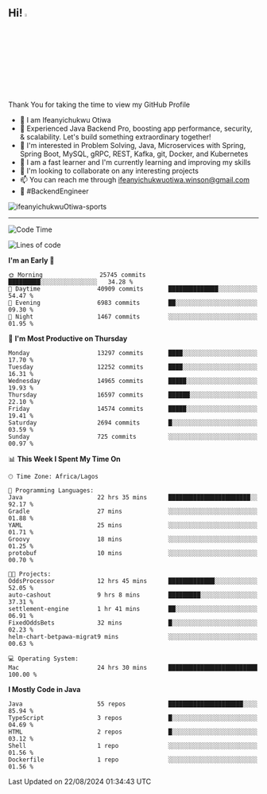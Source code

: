<!-- BLOG-POST-LIST:START --><!-- BLOG-POST-LIST:END -->

## Hi! <img src="https://media.giphy.com/media/hvRJCLFzcasrR4ia7z/giphy.gif" width="4%"> 

Thank You for taking the time to view my GitHub Profile

- 👋 I am Ifeanyichukwu Otiwa
- 🚀 Experienced Java Backend Pro, boosting app performance, security, & scalability. Let's build something extraordinary together!
- 👀 I'm interested in Problem Solving, Java, Microservices with Spring, Spring Boot, MySQL, gRPC, REST, Kafka, git, Docker, and Kubernetes
- 🌱 I am a fast learner and I'm currently learning and improving my skills
- 💞️ I'm looking to collaborate on any interesting projects
- 📫 You can reach me through ifeanyichukwuotiwa.winson@gmail.com
- 🚀 #BackendEngineer

<p align="left" marginTop="10px"> <img src="https://komarev.com/ghpvc/?username=ifeanyichukwuOtiwa-sports&label=Profile%20views&color=0e75b6&style=for-the-badge" alt="ifeanyichukwuOtiwa-sports" /> </p>

***

<!--START_SECTION:waka-->
![Code Time](http://img.shields.io/badge/Code%20Time-2%2C807%20hrs%2034%20mins-blue)

![Lines of code](https://img.shields.io/badge/From%20Hello%20World%20I%27ve%20Written-18.1%20million%20lines%20of%20code-blue)

**I'm an Early 🐤** 

```text
🌞 Morning                25745 commits       █████████░░░░░░░░░░░░░░░░   34.28 % 
🌆 Daytime                40909 commits       ██████████████░░░░░░░░░░░   54.47 % 
🌃 Evening                6983 commits        ██░░░░░░░░░░░░░░░░░░░░░░░   09.30 % 
🌙 Night                  1467 commits        ░░░░░░░░░░░░░░░░░░░░░░░░░   01.95 % 
```
📅 **I'm Most Productive on Thursday** 

```text
Monday                   13297 commits       ████░░░░░░░░░░░░░░░░░░░░░   17.70 % 
Tuesday                  12252 commits       ████░░░░░░░░░░░░░░░░░░░░░   16.31 % 
Wednesday                14965 commits       █████░░░░░░░░░░░░░░░░░░░░   19.93 % 
Thursday                 16597 commits       ██████░░░░░░░░░░░░░░░░░░░   22.10 % 
Friday                   14574 commits       █████░░░░░░░░░░░░░░░░░░░░   19.41 % 
Saturday                 2694 commits        █░░░░░░░░░░░░░░░░░░░░░░░░   03.59 % 
Sunday                   725 commits         ░░░░░░░░░░░░░░░░░░░░░░░░░   00.97 % 
```


📊 **This Week I Spent My Time On** 

```text
🕑︎ Time Zone: Africa/Lagos

💬 Programming Languages: 
Java                     22 hrs 35 mins      ███████████████████████░░   92.17 % 
Gradle                   27 mins             ░░░░░░░░░░░░░░░░░░░░░░░░░   01.88 % 
YAML                     25 mins             ░░░░░░░░░░░░░░░░░░░░░░░░░   01.71 % 
Groovy                   18 mins             ░░░░░░░░░░░░░░░░░░░░░░░░░   01.25 % 
protobuf                 10 mins             ░░░░░░░░░░░░░░░░░░░░░░░░░   00.70 % 

🐱‍💻 Projects: 
OddsProcessor            12 hrs 45 mins      █████████████░░░░░░░░░░░░   52.05 % 
auto-cashout             9 hrs 8 mins        █████████░░░░░░░░░░░░░░░░   37.31 % 
settlement-engine        1 hr 41 mins        ██░░░░░░░░░░░░░░░░░░░░░░░   06.91 % 
FixedOddsBets            32 mins             █░░░░░░░░░░░░░░░░░░░░░░░░   02.23 % 
helm-chart-betpawa-migrat9 mins              ░░░░░░░░░░░░░░░░░░░░░░░░░   00.63 % 

💻 Operating System: 
Mac                      24 hrs 30 mins      █████████████████████████   100.00 % 
```

**I Mostly Code in Java** 

```text
Java                     55 repos            █████████████████████░░░░   85.94 % 
TypeScript               3 repos             █░░░░░░░░░░░░░░░░░░░░░░░░   04.69 % 
HTML                     2 repos             █░░░░░░░░░░░░░░░░░░░░░░░░   03.12 % 
Shell                    1 repo              ░░░░░░░░░░░░░░░░░░░░░░░░░   01.56 % 
Dockerfile               1 repo              ░░░░░░░░░░░░░░░░░░░░░░░░░   01.56 % 
```




 Last Updated on 22/08/2024 01:34:43 UTC
<!--END_SECTION:waka-->

<!--
<p align="center">
![trophy](https://github-profile-trophy.vercel.app/?username=ifeanyichukwuOtiwa-sports&theme=onedark) (https://github.com/ryo-ma/github-profile-trophy)
</p>
-->

<!---
ifeanyi-otiwa/ifeanyi-otiwa is a ✨ special ✨ repository because its `README.md` (this file) appears on your GitHub profile.
You can click the Preview link to take a look at your changes.
--->
